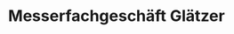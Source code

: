 ---
title: "Messerfachgeschäft Glätzer"
url: /karlsruhe/messerfachgeschaeft-glaetzer/
shop: Waffen
---